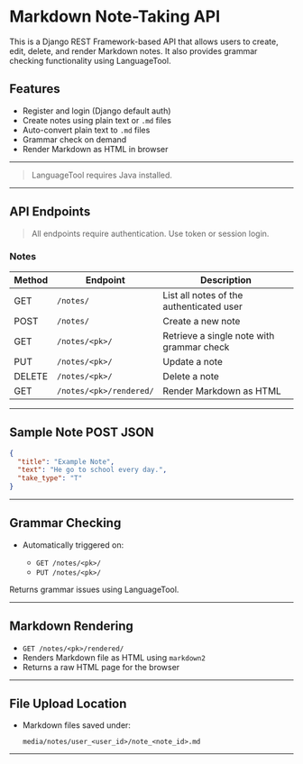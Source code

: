 # Markdown Note-Taking API

This is a Django REST Framework-based API that allows users to create, edit, delete, and render Markdown notes. It also provides grammar checking functionality using LanguageTool.

## Features

- Register and login (Django default auth)
- Create notes using plain text or `.md` files
- Auto-convert plain text to `.md` files
- Grammar check on demand
- Render Markdown as HTML in browser

---

> LanguageTool requires Java installed.

---

## API Endpoints

> All endpoints require authentication. Use token or session login.

### Notes

| Method | Endpoint                | Description                               |
| ------ | ----------------------- | ----------------------------------------- |
| GET    | `/notes/`               | List all notes of the authenticated user  |
| POST   | `/notes/`               | Create a new note                         |
| GET    | `/notes/<pk>/`          | Retrieve a single note with grammar check |
| PUT    | `/notes/<pk>/`          | Update a note                             |
| DELETE | `/notes/<pk>/`          | Delete a note                             |
| GET    | `/notes/<pk>/rendered/` | Render Markdown as HTML                   |

---

## Sample Note POST JSON

```json
{
  "title": "Example Note",
  "text": "He go to school every day.",
  "take_type": "T"
}
```

---

## Grammar Checking

* Automatically triggered on:

  * `GET /notes/<pk>/`
  * `PUT /notes/<pk>/`

Returns grammar issues using LanguageTool.

---

## Markdown Rendering

* `GET /notes/<pk>/rendered/`
* Renders Markdown file as HTML using `markdown2`
* Returns a raw HTML page for the browser

---

## File Upload Location

* Markdown files saved under:

  ```
  media/notes/user_<user_id>/note_<note_id>.md
  ```

---